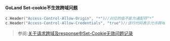 #### GoLand Set-cookie不生效跨域问题

```go
c.Header("Access-Control-Allow-Origin", "*")//对应的值不能为通配符“*”
c.Header("Access-Control-Allow-Credentials", "true")//该行代码表示允许跨域发送Cookie
```

> 参阅:[关于请求跨域及response中Set-Cookie无效问题记录](https://blog.csdn.net/a317560315/article/details/78397369)

